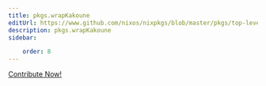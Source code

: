 ```yaml
---
title: pkgs.wrapKakoune
editUrl: https://www.github.com/nixos/nixpkgs/blob/master/pkgs/top-level/all-packages.nix#L9693C17
description: pkgs.wrapKakoune
sidebar:

    order: 8
---
```


<a href="https://www.github.com/nixos/nixpkgs/blob/master/pkgs/top-level/all-packages.nix#L9693C17">Contribute Now!</a>



